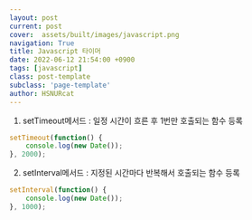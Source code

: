 ```yaml
---
layout: post
current: post
cover:  assets/built/images/javascript.png
navigation: True
title: Javascript 타이머
date: 2022-06-12 21:54:00 +0900
tags: [javascript]
class: post-template
subclass: 'page-template'
author: HSNURcat
---
```


1. setTimeout메서드 : 일정 시간이 흐른 후 1번만 호출되는 함수 등록  
```js
setTimeout(function() {
    console.log(new Date());
}, 2000);
```

2. setInterval메서드 : 지정된 시간마다 반복해서 호출되는 함수 등록  
```js
setInterval(function() {
    console.log(new Date());
}, 1000);
```